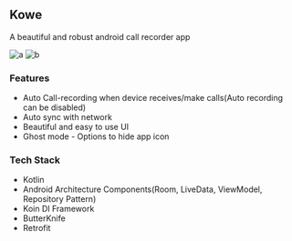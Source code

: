 ## Kowe
A beautiful and robust android call recorder app

![a](https://user-images.githubusercontent.com/26660464/52294020-17918700-2970-11e9-8c9b-2bd5a8683e04.png)
![b](https://user-images.githubusercontent.com/26660464/52293952-f9c42200-296f-11e9-8970-4859797db014.png)

### Features
* Auto Call-recording when device receives/make calls(Auto recording can be disabled)
* Auto sync with network
* Beautiful and easy to use UI
* Ghost mode - Options to hide app icon

### Tech Stack
* Kotlin
* Android Architecture Components(Room, LiveData, ViewModel, Repository Pattern)
* Koin DI Framework
* ButterKnife
* Retrofit